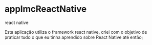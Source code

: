 # appImcReactNative
react native

Esta aplicação utiliza o framework react native, criei com o objetivo de praticar tudo o que eu tinha aprendido sobre React Native até então;
